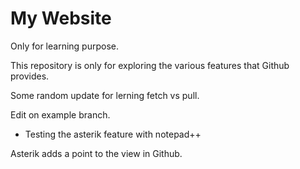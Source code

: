 # My Website
Only for learning purpose.

This repository is only for exploring the various features
that Github provides.

Some random update for lerning fetch vs pull.

Edit on example branch.

* Testing the asterik feature with notepad++

Asterik adds a point to the view in Github.
